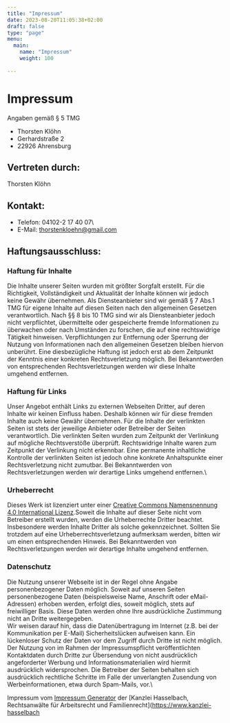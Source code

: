 ```yaml
---
title: "Impressum"
date: 2023-08-20T11:05:38+02:00
draft: false
type: "page"
menu: 
  main:
    name: "Impressum"
    weight: 100
    
---
```


# Impressum
Angaben gemäß § 5 TMG

* Thorsten Klöhn
* Gerhardstraße 2
* 22926 Ahrensburg


## Vertreten durch:
Thorsten Klöhn


## Kontakt:
* Telefon: 04102-2 17 40 07\
* E-Mail: thorstenkloehn@gmail.com


## Haftungsausschluss:

### Haftung für Inhalte

Die Inhalte unserer Seiten wurden mit größter Sorgfalt erstellt. Für die
Richtigkeit, Vollständigkeit und Aktualität der Inhalte können wir
jedoch keine Gewähr übernehmen. Als Diensteanbieter sind wir gemäß § 7
Abs.1 TMG für eigene Inhalte auf diesen Seiten nach den allgemeinen
Gesetzen verantwortlich. Nach §§ 8 bis 10 TMG sind wir als
Diensteanbieter jedoch nicht verpflichtet, übermittelte oder
gespeicherte fremde Informationen zu überwachen oder nach Umständen zu
forschen, die auf eine rechtswidrige Tätigkeit hinweisen.
Verpflichtungen zur Entfernung oder Sperrung der Nutzung von
Informationen nach den allgemeinen Gesetzen bleiben hiervon unberührt.
Eine diesbezügliche Haftung ist jedoch erst ab dem Zeitpunkt der
Kenntnis einer konkreten Rechtsverletzung möglich. Bei Bekanntwerden von
entsprechenden Rechtsverletzungen werden wir diese Inhalte umgehend
entfernen.
### Haftung für Links
Unser Angebot enthält Links zu externen Webseiten Dritter, auf deren
Inhalte wir keinen Einfluss haben. Deshalb können wir für diese fremden
Inhalte auch keine Gewähr übernehmen. Für die Inhalte der verlinkten
Seiten ist stets der jeweilige Anbieter oder Betreiber der Seiten
verantwortlich. Die verlinkten Seiten wurden zum Zeitpunkt der
Verlinkung auf mögliche Rechtsverstöße überprüft. Rechtswidrige Inhalte
waren zum Zeitpunkt der Verlinkung nicht erkennbar. Eine permanente
inhaltliche Kontrolle der verlinkten Seiten ist jedoch ohne konkrete
Anhaltspunkte einer Rechtsverletzung nicht zumutbar. Bei Bekanntwerden
von Rechtsverletzungen werden wir derartige Links umgehend entfernen.\
### Urheberrecht
Dieses Werk ist lizenziert unter einer [Creative Commons Namensnennung
4.0 International
Lizenz](http://creativecommons.org/licenses/by/4.0/).Soweit die Inhalte
auf dieser Seite nicht vom Betreiber erstellt wurden, werden die
Urheberrechte Dritter beachtet. Insbesondere werden Inhalte Dritter als
solche gekennzeichnet. Sollten Sie trotzdem auf eine
Urheberrechtsverletzung aufmerksam werden, bitten wir um einen
entsprechenden Hinweis. Bei Bekanntwerden von Rechtsverletzungen werden
wir derartige Inhalte umgehend entfernen.
### Datenschutz
Die Nutzung unserer Webseite ist in der Regel ohne Angabe
personenbezogener Daten möglich. Soweit auf unseren Seiten
personenbezogene Daten (beispielsweise Name, Anschrift oder
eMail-Adressen) erhoben werden, erfolgt dies, soweit möglich, stets auf
freiwilliger Basis. Diese Daten werden ohne Ihre ausdrückliche
Zustimmung nicht an Dritte weitergegeben. \
Wir weisen darauf hin, dass die Datenübertragung im Internet (z.B. bei
der Kommunikation per E-Mail) Sicherheitslücken aufweisen kann. Ein
lückenloser Schutz der Daten vor dem Zugriff durch Dritte ist nicht
möglich.
Der Nutzung von im Rahmen der Impressumspflicht veröffentlichten
Kontaktdaten durch Dritte zur Übersendung von nicht ausdrücklich
angeforderter Werbung und Informationsmaterialien wird hiermit
ausdrücklich widersprochen. Die Betreiber der Seiten behalten sich
ausdrücklich rechtliche Schritte im Falle der unverlangten Zusendung von
Werbeinformationen, etwa durch Spam-Mails, vor.\


Impressum vom [Impressum Generator](https://www.impressum-generator.de)
der [Kanzlei Hasselbach, Rechtsanwälte für Arbeitsrecht und
Familienrecht](https://www.kanzlei-hasselbach



